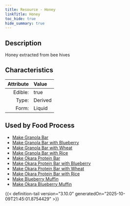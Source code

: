 ```yaml
---
title: Resource - Honey
linkTitle: Honey
toc_hide: true
hide_summary: true
---
```

<!-- This is generated by the MarsSim HelpGenertor, do not edit. -->

## Description
Honey extracted from bee hives

## Characteristics

| Attribute      | Value |
|--------:|:------|
|Edible:|true|
|Type:|Derived|
|Form:|Liquid|
 



    
## Used by Food Process

- [Make Granola Bar](/docs/definitions/food/make-granola-bar)
- [Make Granola Bar with Blueberry](/docs/definitions/food/make-granola-bar-with-blueberry)
- [Make Granola Bar with Wheat](/docs/definitions/food/make-granola-bar-with-wheat)
- [Make Granola Bar with Rice](/docs/definitions/food/make-granola-bar-with-rice)
- [Make Okara Protein Bar](/docs/definitions/food/make-okara-protein-bar)
- [Make Okara Protein Bar with Blueberry](/docs/definitions/food/make-okara-protein-bar-with-blueberry)
- [Make Okara Protein Bar with Wheat](/docs/definitions/food/make-okara-protein-bar-with-wheat)
- [Make Okara Protein Bar with Rice](/docs/definitions/food/make-okara-protein-bar-with-rice)
- [Make Blueberry Muffin](/docs/definitions/food/make-blueberry-muffin)
- [Make Okara Blueberry Muffin](/docs/definitions/food/make-okara-blueberry-muffin)



{{< definition-tail version="3.10.0" generatedOn="2025-10-09T21:45:01.8754429" >}}


